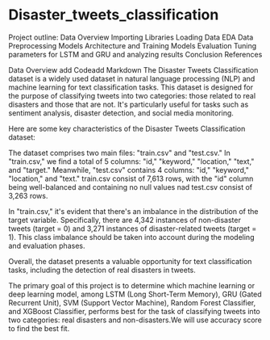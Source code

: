 # Disaster_tweets_classification
Project outline:
Data Overview
Importing Libraries
Loading Data
EDA
Data Preprocessing
Models Architecture and Training
Models Evaluation
Tuning parameters for LSTM and GRU and analyzing results
Conclusion
References

Data Overview
add Codeadd Markdown
The Disaster Tweets Classification dataset is a widely used dataset in natural language processing (NLP) and machine learning for text classification tasks. This dataset is designed for the purpose of classifying tweets into two categories: those related to real disasters and those that are not. It's particularly useful for tasks such as sentiment analysis, disaster detection, and social media monitoring.

Here are some key characteristics of the Disaster Tweets Classification dataset:

The dataset comprises two main files: "train.csv" and "test.csv." In "train.csv," we find a total of 5 columns: "id," "keyword," "location," "text," and "target." Meanwhile, "test.csv" contains 4 columns: "id," "keyword," "location," and "text." train.csv consist of 7,613 rows, with the "id" column being well-balanced and containing no null values nad test.csv consist of 3,263 rows.

In "train.csv," it's evident that there's an imbalance in the distribution of the target variable. Specifically, there are 4,342 instances of non-disaster tweets (target = 0) and 3,271 instances of disaster-related tweets (target = 1). This class imbalance should be taken into account during the modeling and evaluation phases.

Overall, the dataset presents a valuable opportunity for text classification tasks, including the detection of real disasters in tweets.

The primary goal of this project is to determine which machine learning or deep learning model, among LSTM (Long Short-Term Memory), GRU (Gated Recurrent Unit), SVM (Support Vector Machine), Random Forest Classifier, and XGBoost Classifier, performs best for the task of classifying tweets into two categories: real disasters and non-disasters.We will use accuracy score to find the best fit.
